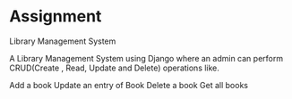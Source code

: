 # Assignment
Library Management System

A Library Management System using Django where an admin can perform CRUD(Create , Read, Update and Delete) operations like.

Add a book
Update an entry of Book
Delete a book
Get all books
